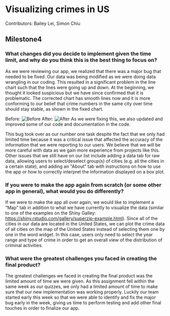 # Visualizing crimes in US

Contributors: Bailey Lei, Simon Chiu

## Milestone4

### What changes did you decide to implement given the time limit, and why do you think this is the best thing to focus on?
As we were reviewing our app, we realized that there was a major bug that needed to be fixed. Our data was being modified as we were doing data wrangling in our coding. This resulted in a significant problem in the line chart such that the lines were going up and down. At the beginning, we thought it looked suspicious but we have since confirmed that it is problematic. The corrected chart has smooth lines now and it is more conforming to our belief that crime numbers in the same city over time should stay stable, as shown in the fixed chart.

Before:
![Before](https://github.com/cheukman1207/DSCI_532_Crime_Blei7_simchi/blob/master/pic/Screen_Shot_07.png)
After:
![After](https://github.com/cheukman1207/DSCI_532_Crime_Blei7_simchi/blob/master/pic/Screen_Shot_06.png)
As we were fixing this, we also updated and improved some of our code and documentation in the code.

This bug took over as our number one task despite the fact that we only had limited time because it was a critical issue that affected the accuracy of the information that we were reporting to our users. We believe that we will be more careful with data as we gain more experience from projects like this. Other issues that we still have on our list include adding a data tab for raw data, allowing users to select/deselect group(s) of cities (e.g. all the cities in a certain state), and adding an "About" tab with instructions on how to use the app or how to correctly interpret the information displayed on a box plot.


### If you were to make the app again from scratch (or some other app in general), what would you do differently?
If we were to make the app all over again, we would like to implement a “Map” tab in addition to what we have currently to visualize the data (similar to one of the examples on the Shiny Galley: https://shiny.rstudio.com/gallery/superzip-example.html). Since all of the cities in our data are located in the United States, we can plot the crime data of all cities on the map of the United States instead of selecting them one by one in the word widget. In this case, users only need to select the year range and type of crime in order to get an overall view of the distribution of criminal activities.

### What were the greatest challenges you faced in creating the final product?
The greatest challenges we faced in creating the final product was the limited amount of time we were given. As this assignment fell within the same week as our quizzes, we only had a limited amount of time to make sure that our new implementation was working properly. Luckily our team started early this week so that we were able to identify and fix the major bug early in the week, giving us time to perform testing and add other final touches in order to finalize our app.
